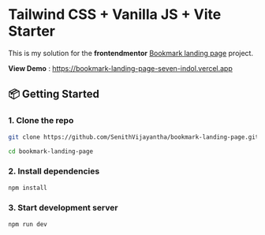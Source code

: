 # Tailwind CSS + Vanilla JS + Vite Starter

This is my solution for the **frontendmentor** [Bookmark landing page](https://www.frontendmentor.io/challenges/bookmark-landing-page-5d0b588a9edda32581d29158) project.

**View Demo** : https://bookmark-landing-page-seven-indol.vercel.app

## 📦 Getting Started

### 1. Clone the repo

```bash
git clone https://github.com/SenithVijayantha/bookmark-landing-page.git

cd bookmark-landing-page
```

### 2. Install dependencies

```bash
npm install
```

### 3. Start development server

```bash
npm run dev
```


